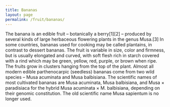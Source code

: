 ```yaml
---
title: Bananas
layout: page
permalink: /fruit/bananas/
---
```


The banana is an edible fruit – botanically a berry[1][2] – produced by several kinds of large herbaceous flowering plants in the genus Musa.[3] In some countries, bananas used for cooking may be called plantains, in contrast to dessert bananas. The fruit is variable in size, color and firmness, but is usually elongated and curved, with soft flesh rich in starch covered with a rind which may be green, yellow, red, purple, or brown when ripe. The fruits grow in clusters hanging from the top of the plant. Almost all modern edible parthenocarpic (seedless) bananas come from two wild species – Musa acuminata and Musa balbisiana. The scientific names of most cultivated bananas are Musa acuminata, Musa balbisiana, and Musa × paradisiaca for the hybrid Musa acuminata × M. balbisiana, depending on their genomic constitution. The old scientific name Musa sapientum is no longer used.
